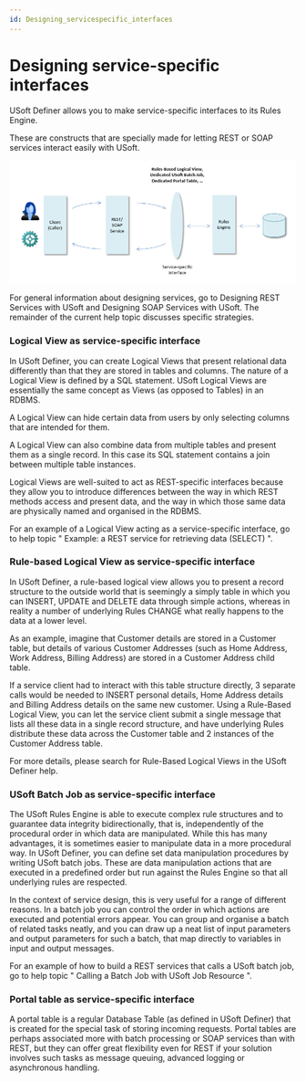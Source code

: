 ```yaml
---
id: Designing_servicespecific_interfaces
---
```


# Designing service-specific interfaces

USoft Definer allows you to make service-specific interfaces to its Rules Engine.

These are constructs that are specially made for letting REST or SOAP services interact easily with USoft.

![](./assets/1cd01531-59e3-42ac-a404-1424fc708982.png)

For general information about designing services, go to Designing REST Services with USoft and Designing SOAP Services with USoft. The remainder of the current help topic discusses specific strategies.

### Logical View as service-specific interface

In USoft Definer, you can create Logical Views that present relational data differently than that they are stored in tables and columns. The nature of a Logical View is defined by a SQL statement. USoft Logical Views are essentially the same concept as Views (as opposed to Tables) in an RDBMS.

A Logical View can hide certain data from users by only selecting columns that are intended for them.

A Logical View can also combine data from multiple tables and present them as a single record. In this case its SQL statement contains a join between multiple table instances.

Logical Views are well-suited to act as REST-specific interfaces because they allow you to introduce differences between the way in which REST methods access and present data, and the way in which those same data are physically named and organised in the RDBMS.

For an example of a Logical View acting as a service-specific interface, go to help topic " Example: a REST service for retrieving data (SELECT) ".

### Rule-based Logical View as service-specific interface

In USoft Definer, a rule-based logical view allows you to present a record structure to the outside world that is seemingly a simply table in which you can INSERT, UPDATE and DELETE data through simple actions, whereas in reality a number of underlying Rules CHANGE what really happens to the data at a lower level.

As an example, imagine that Customer details are stored in a Customer table, but details of various Customer Addresses (such as Home Address, Work Address, Billing Address) are stored in a Customer Address child table.

If a service client had to interact with this table structure directly, 3 separate calls would be needed to INSERT personal details, Home Address details and Billing Address details on the same new customer. Using a Rule-Based Logical View, you can let the service client submit a single message that lists all these data in a single record structure, and have underlying Rules distribute these data across the Customer table and 2 instances of the Customer Address table.

For more details, please search for Rule-Based Logical Views in the USoft Definer help.

### USoft Batch Job as service-specific interface

The USoft Rules Engine is able to execute complex rule structures and to guarantee data integrity bidirectionally, that is, independently of the procedural order in which data are manipulated. While this has many advantages, it is sometimes easier to manipulate data in a more procedural way. In USoft Definer, you can define set data manipulation procedures by writing USoft batch jobs. These are data manipulation actions that are executed in a predefined order but run against the Rules Engine so that all underlying rules are respected.

In the context of service design, this is very useful for a range of different reasons. In a batch job you can control the order in which actions are executed and potential errors appear. You can group and organise a batch of related tasks neatly, and you can draw up a neat list of input parameters and output parameters for such a batch, that map directly to variables in input and output messages.

For an example of how to build a REST services that calls a USoft batch job, go to help topic " Calling a Batch Job with USoft Job Resource ".

### Portal table as service-specific interface

A portal table is a regular Database Table (as defined in USoft Definer) that is created for the special task of storing incoming requests. Portal tables are perhaps associated more with batch processing or SOAP services than with REST, but they can offer great flexibility even for REST if your solution involves such tasks as message queuing, advanced logging or asynchronous handling.